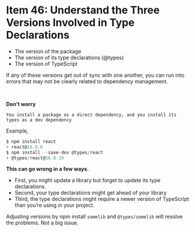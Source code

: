 # Item 46: Understand the Three Versions Involved in Type Declarations

- The version of the package
- The version of its type declarations (@types)
- The version of TypeScript

If any of these versions get out of sync with one another, you can run into errors that may not be clearly related to dependency management.

<br/>

<b>Don't worry</b>

```text
You install a package as a direct dependency, and you install its types as a dev dependency
```

Example,

```d
$ npm install react
+ react@16.8.6
$ npm install --save-dev @types/react
+ @types/react@16.8.19
```

<b>This can go wrong in a few ways.</b>

- First, you might update a library but forget to update its type declarations.
- Second, your type declarations might get ahead of your library
- Third, the type declarations might require a newer version of TypeScript than you’re using in your project.

Adjusting versions by npm install `somelib` and `@types/somelib` will resolve the problems. Not a big issue.
